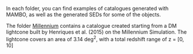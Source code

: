 In each folder, you can find examples of catalogues generated with MAMBO, as well as the generated SEDs for some of the objects.

The folder [Millennium](https://github.com/xalolo/MAMBO/tree/main/Example%20catalogues/Millennium) contains a catalogue created starting from a DM lightcone built by Henriques et al. (2015) on the Millennium Simulation. The lightcone covers an area of 3.14 deg<sup>2</sup>, with a total redshift range of z = [0, 10]
